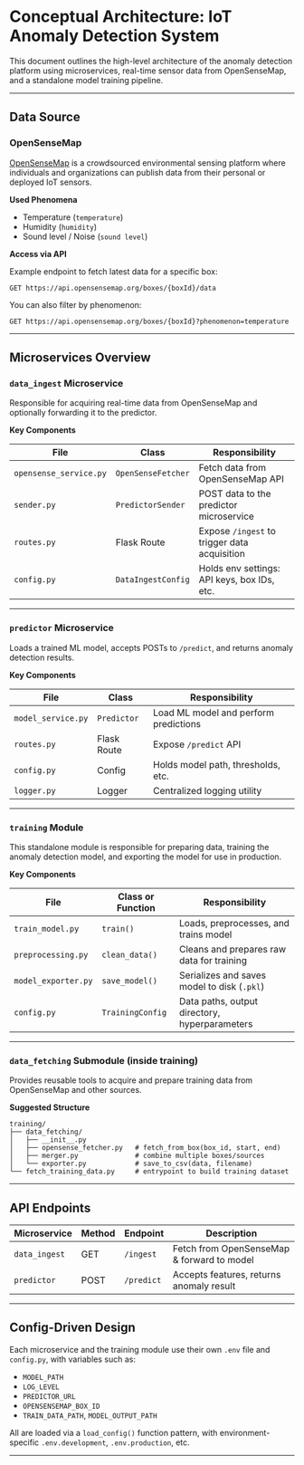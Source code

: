 
# Conceptual Architecture: IoT Anomaly Detection System

This document outlines the high-level architecture of the anomaly detection platform using microservices, real-time sensor data from OpenSenseMap, and a standalone model training pipeline.

---

## Data Source

### OpenSenseMap
[OpenSenseMap](https://opensensemap.org/) is a crowdsourced environmental sensing platform where individuals and organizations can publish data from their personal or deployed IoT sensors.

**Used Phenomena**

- Temperature (`temperature`)
- Humidity (`humidity`)
- Sound level / Noise (`sound level`)

**Access via API**

Example endpoint to fetch latest data for a specific box:

```
GET https://api.opensensemap.org/boxes/{boxId}/data
```

You can also filter by phenomenon:

```
GET https://api.opensensemap.org/boxes/{boxId}?phenomenon=temperature
```

---

## Microservices Overview

### `data_ingest` Microservice
Responsible for acquiring real-time data from OpenSenseMap and optionally forwarding it to the predictor.

**Key Components**

| File                  | Class              | Responsibility                              |
|-----------------------|--------------------|----------------------------------------------|
| `opensense_service.py`| `OpenSenseFetcher` | Fetch data from OpenSenseMap API             |
| `sender.py`           | `PredictorSender`  | POST data to the predictor microservice      |
| `routes.py`           | Flask Route        | Expose `/ingest` to trigger data acquisition |
| `config.py`           | `DataIngestConfig` | Holds env settings: API keys, box IDs, etc.  |

---

### `predictor` Microservice
Loads a trained ML model, accepts POSTs to `/predict`, and returns anomaly detection results.

**Key Components**

| File             | Class       | Responsibility                                |
|------------------|-------------|-----------------------------------------------|
| `model_service.py` | `Predictor` | Load ML model and perform predictions         |
| `routes.py`        | Flask Route| Expose `/predict` API                         |
| `config.py`        | Config     | Holds model path, thresholds, etc.            |
| `logger.py`        | Logger     | Centralized logging utility                   |

---

### `training` Module
This standalone module is responsible for preparing data, training the anomaly detection model, and exporting the model for use in production.

**Key Components**

| File                  | Class or Function      | Responsibility                               |
|-----------------------|------------------------|-----------------------------------------------|
| `train_model.py`      | `train()`              | Loads, preprocesses, and trains model         |
| `preprocessing.py`    | `clean_data()`         | Cleans and prepares raw data for training     |
| `model_exporter.py`   | `save_model()`         | Serializes and saves model to disk (`.pkl`)   |
| `config.py`           | `TrainingConfig`       | Data paths, output directory, hyperparameters |

---

### `data_fetching` Submodule (inside training)
Provides reusable tools to acquire and prepare training data from OpenSenseMap and other sources.

**Suggested Structure**

```
training/
├── data_fetching/
│   ├── __init__.py
│   ├── opensense_fetcher.py   # fetch_from_box(box_id, start, end)
│   ├── merger.py              # combine multiple boxes/sources
│   └── exporter.py            # save_to_csv(data, filename)
└── fetch_training_data.py     # entrypoint to build training dataset
```

---

## API Endpoints

| Microservice   | Method | Endpoint     | Description                                 |
|----------------|--------|--------------|---------------------------------------------|
| `data_ingest`  | GET    | `/ingest`    | Fetch from OpenSenseMap & forward to model  |
| `predictor`    | POST   | `/predict`   | Accepts features, returns anomaly result    |

---

## Config-Driven Design

Each microservice and the training module use their own `.env` file and `config.py`, with variables such as:

- `MODEL_PATH`
- `LOG_LEVEL`
- `PREDICTOR_URL`
- `OPENSENSEMAP_BOX_ID`
- `TRAIN_DATA_PATH`, `MODEL_OUTPUT_PATH`

All are loaded via a `load_config()` function pattern, with environment-specific `.env.development`, `.env.production`, etc.

---